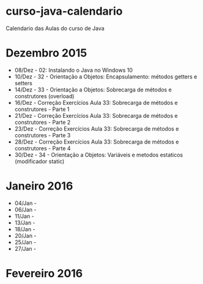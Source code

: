 # curso-java-calendario
Calendario das Aulas do curso de Java

# Dezembro 2015
* 08/Dez - 02: Instalando o Java no Windows 10
* 10/Dez - 32 - Orientação a Objetos: Encapsulamento: métodos getters e setters
* 14/Dez - 33 - Orientação a Objetos: Sobrecarga de métodos e construtores (overload)
* 16/Dez - Correção Exercícios Aula 33: Sobrecarga de métodos e construtores - Parte 1
* 21/Dez - Correção Exercícios Aula 33: Sobrecarga de métodos e construtores - Parte 2
* 23/Dez - Correção Exercícios Aula 33: Sobrecarga de métodos e construtores - Parte 3
* 28/Dez - Correção Exercícios Aula 33: Sobrecarga de métodos e construtores - Parte 4
* 30/Dez - 34 - Orientação a Objetos: Variáveis e metodos estaticos (modificador static)

# Janeiro 2016
* 04/Jan - 
* 06/Jan -
* 11/Jan - 
* 13/Jan -
* 18/Jan - 
* 20/Jan - 
* 25/Jan - 
* 27/Jan - 

# Fevereiro 2016
